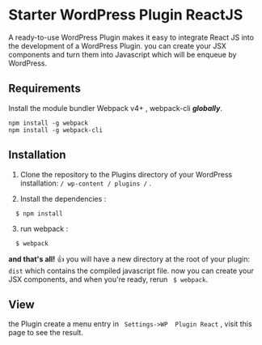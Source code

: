 # Starter WordPress Plugin ReactJS
A ready-to-use WordPress Plugin makes it easy to integrate React JS into the development of a WordPress Plugin.
you can create your JSX components and turn them into Javascript which will be enqueue by WordPress.

## Requirements

Install the  module bundler Webpack v4+ , webpack-cli  ***globally***.
```
npm install -g webpack
npm install -g webpack-cli
```

## Installation
1. Clone the repository to the Plugins directory of your WordPress installation: ` / wp-content / plugins / ` .

2.  Install the dependencies :
```
  $ npm install
```
3. run webpack  :
```
  $ webpack
```
**and that's all!** :+1:  you will have a new directory at the root of your plugin: `dist` which contains the compiled javascript file.
now you can create your JSX components, and when you're ready, rerun ``` $ webpack```.

## View

the Plugin create a menu entry in `  Settings->WP  Plugin React ` , visit this page to see the result.
